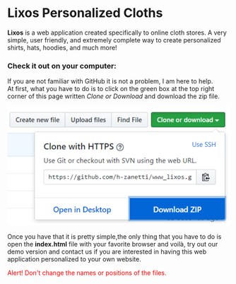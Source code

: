 # Lixos Personalized Cloths
__Lixos__ is a web application created specifically to online cloth stores. A very simple, user friendly, and extremely complete way to create personalized shirts, hats, hoodies, and much more!  

### Check it out on your computer:
If you are not familiar with GitHub it is not a problem, I am here to help.  
At first, what you have to do is to click on the green box at the top right corner of this page written _Clone or Download_ and download the zip file.  

![_Clone or Download_](setup/Download.png)

Once you have that it is pretty simple,the only thing that you have to do is open the __index.html__ file with your favorite browser and voilà, try out our demo version and contact us if you are interested in having this web application personalized to your own website.

<p style='color: red'>Alert! Don't change the names or positions of the files.</p>
